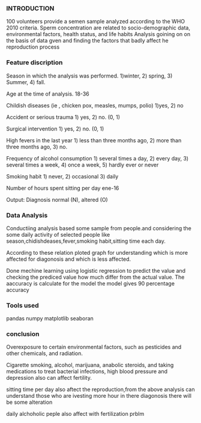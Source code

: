 ### INTRODUCTION
100 volunteers provide a semen sample analyzed according to the WHO 2010 criteria.
Sperm concentration are related to socio-demographic data, environmental factors, health status, and life habits
Analysis goining on on the basis of data gven and finding the factors that badly affect he reproduction process

### Feature discription
Season in which the analysis was performed.
1)winter, 2) spring, 3) Summer, 4) fall.

Age at the time of analysis. 18-36 

Childish diseases (ie , chicken pox, measles, mumps, polio)
1)yes, 2) no

Accident or serious trauma 1) yes, 2) no. (0, 1)

Surgical intervention 1) yes, 2) no. (0, 1)

High fevers in the last year 1) less than three months ago, 2) more than three months ago, 3) no.

Frequency of alcohol consumption 1) several times a day, 2) every day, 3) several times a week, 4) once a week, 5) hardly ever or never

Smoking habit 1) never, 2) occasional 3) daily

Number of hours spent sitting per day ene-16

Output: Diagnosis normal (N), altered (O)

### Data Analysis
Conductiing analysis based some sample from people.and considering the some daily activity of selected people like season,chidishdeases,fever,smoking habit,sitting time each day.

According to these relation ploted graph for understanding which is more affected for diagonosis and which is less affected.

Done mechine learning using logistic regression to predict the value and checking the prediced value how much differ from the actual value.
The aaccuracy is calculate for the model the model gives 90 percentage accuracy
 ### Tools used
 pandas
 numpy
 matplotlib
 seaboran

### conclusion
Overexposure to certain environmental factors, such as pesticides and other chemicals, and radiation.

Cigarette smoking, alcohol, marijuana, anabolic steroids, and taking medications to treat bacterial infections, high blood pressure and depression also can affect fertility.

sitting time per day also aftect the reproduction,from the above analysis can understand those who are ivesting more hour in there diagonosis there will be some alteration

daily alchoholic peple also affect with fertilization prblm

